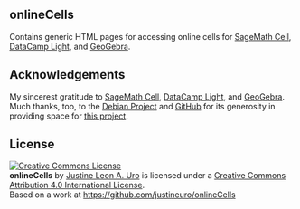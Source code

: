 ## onlineCells
Contains generic HTML pages for accessing online cells for [SageMath Cell](https://sagecell.sagemath.org/), [DataCamp Light](https://github.com/datacamp/datacamp-light), and [GeoGebra](https://wiki.geogebra.org/).



## Acknowledgements
My sincerest gratitude to [SageMath Cell](https://sagecell.sagemath.org/), [DataCamp Light](https://github.com/datacamp/datacamp-light), and [GeoGebra](https://wiki.geogebra.org/).  Much thanks, too, to the [Debian Project](https://www.debian.org) and [GitHub](https://github.com) for its generosity in providing space for [this project](https://github.com/justineuro/onlineCells). 

## License
<a rel="license" href="http://creativecommons.org/licenses/by/4.0/"><img alt="Creative Commons License" style="border-width:0" src="https://i.creativecommons.org/l/by/4.0/80x15.png" /></a><br /><span xmlns:dct="http://purl.org/dc/terms/" property="dct:title"><b>onlineCells</b></span> by <a xmlns:cc="http://creativecommons.org/ns#" href="https://github.com/justineuro/" property="cc:attributionName" rel="cc:attributionURL">Justine Leon A. Uro</a> is licensed under a <a rel="license" href="http://creativecommons.org/licenses/by/4.0/">Creative Commons Attribution 4.0 International License</a>.<br />Based on a work at <a xmlns:dct="http://purl.org/dc/terms/" href="https://github.com/justineuro/onlineCells" rel="dct:source">https://github.com/justineuro/onlineCells</a>
